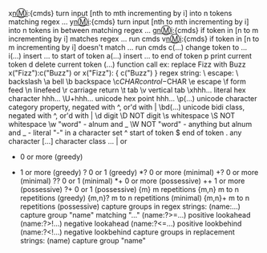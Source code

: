 x[n:m:i](...):{cmds} turn input [nth to mth incrementing by i] into n tokens matching regex ...
y[n:m:i](...):{cmds} turn input [nth to mth incrementing by i] into n tokens in between matching regex ...
g[n:m:i](...):{cmds} if token in [n to m incrementing by i] matches regex ... run cmds
v[n:m:i](...):{cmds} if token in [n to m incrementing by i] doesn't match ... run cmds
c(...) change token to ...
i(...) insert ... to start of token
a(...) insert ... to end of token
p print current token
d delete current token
(...) function call
ex:
replace Fizz with Buzz
x("Fizz"):c("Buzz")
or 
x("Fizz"): {
    c("Buzz")
}
regex string:
\ escape:
  \\ backslash
  \a bell
  \b backspace
  \c$CHAR control-$CHAR
  \e escape
  \f form feed
  \n linefeed
  \r carriage return
  \t tab 
  \v vertical tab
  \xhhh... literal hex character hhh...
  \U+hhh... unicode hex point hhh...
  \p(...) unicode character category property, negated with ^, or'd with |
  \bd(...) unicode bidi class, negated with ^, or'd with |
  \d digit
  \D NOT digit
  \s whitespace
  \S NOT whitespace
  \w "word" - alnum and _
  \W NOT "word" - anything but alnum and _
  \- literal "-" in a character set
^ start of token
$ end of token
. any character
[...] character class ...
| or
* 0 or more (greedy)
+ 1 or more (greedy)
? 0 or 1 (greedy)
*? 0 or more (minimal)
+? 0 or more (minimal)
?? 0 or 1 (minimal)
*+ 0 or more (possessive)
++ 1 or more (possessive)
?+ 0 or 1 (possessive)
{m} m repetitions
{m,n} m to n repetitions (greedy)
{m,n}? m to n repetitions (minimal)
{m,n}+ m to n repetitions (possessive)
capture groups in regex strings:
  (name:...) capture group "name" matching "..."
  (name:?>=...) positive lookahead
  (name:?>!...) negative lookahead
  (name:?<=...) positive lookbehind
  (name:?<!...) negative lookbehind
capture groups in replacement strings:
  (name) capture group "name"
